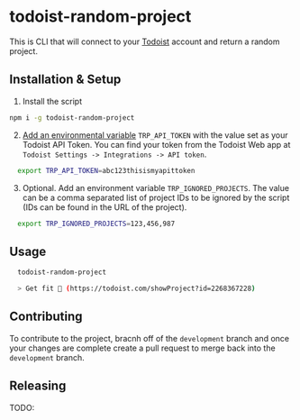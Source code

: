 # todoist-random-project

This is CLI that will connect to your [Todoist](https://todoist.com/) account and return a random
project.

## Installation & Setup

1. Install the script

```sh
npm i -g todoist-random-project
```

2. [Add an environmental variable](https://www.twilio.com/blog/2017/01/how-to-set-environment-variables.html) `TRP_API_TOKEN`
   with the value set as your Todoist API Token. You can find your token from the Todoist Web app
   at `Todoist Settings -> Integrations -> API token`.

```sh
  export TRP_API_TOKEN=abc123thisismyapittoken
```

3. Optional. Add an environment variable `TRP_IGNORED_PROJECTS`. The value can be a comma separated
   list of project IDs to be ignored by the script (IDs can be found in the URL of the project).

```sh
  export TRP_IGNORED_PROJECTS=123,456,987
```

## Usage

```sh
  todoist-random-project

  > Get fit 💪 (https://todoist.com/showProject?id=2268367228)
```

## Contributing

To contribute to the project, bracnh off of the `development` branch and once your changes are
complete create a pull request to merge back into the `development` branch.

## Releasing

TODO:
